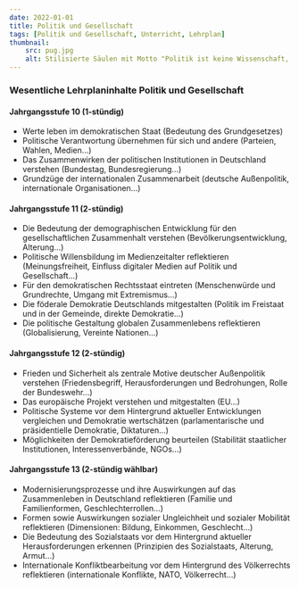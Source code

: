```yaml
---
date: 2022-01-01
title: Politik und Gesellschaft
tags: [Politik und Gesellschaft, Unterricht, Lehrplan]
thumbnail: 
    src: pug.jpg
    alt: Stilisierte Säulen mit Motto "Politik ist keine Wissenschaft, sondern eine Kunst"
---
```


### Wesentliche Lehrplaninhalte Politik und Gesellschaft

#### Jahrgangsstufe 10 (1-stündig) 
- Werte leben im demokratischen Staat (Bedeutung des Grundgesetzes)
- Politische Verantwortung übernehmen für sich und andere (Parteien, Wahlen, Medien…)
- Das Zusammenwirken der politischen Institutionen in Deutschland verstehen (Bundestag, Bundesregierung…)
- Grundzüge der internationalen Zusammenarbeit (deutsche Außenpolitik, internationale Organisationen…)

#### Jahrgangsstufe 11 (2-stündig)
- Die Bedeutung der demographischen Entwicklung für den gesellschaftlichen Zusammenhalt verstehen (Bevölkerungsentwicklung, Alterung…)
- Politische Willensbildung im Medienzeitalter reflektieren (Meinungsfreiheit, Einfluss digitaler Medien auf Politik und Gesellschaft…)
- Für den demokratischen Rechtsstaat eintreten (Menschenwürde und Grundrechte, Umgang mit Extremismus…)
- Die föderale Demokratie Deutschlands mitgestalten (Politik im Freistaat und in der Gemeinde, direkte Demokratie…)
- Die politische Gestaltung globalen Zusammenlebens reflektieren (Globalisierung, Vereinte Nationen…)

#### Jahrgangsstufe 12 (2-stündig)
- Frieden und Sicherheit als zentrale Motive deutscher Außenpolitik verstehen (Friedensbegriff, Herausforderungen und Bedrohungen, Rolle der Bundeswehr…)
- Das europäische Projekt verstehen und mitgestalten (EU…)
- Politische Systeme vor dem Hintergrund aktueller Entwicklungen vergleichen und Demokratie wertschätzen (parlamentarische und präsidentielle Demokratie, Diktaturen…)
- Möglichkeiten der Demokratieförderung beurteilen (Stabilität staatlicher Institutionen, Interessenverbände, NGOs…)

#### Jahrgangsstufe 13 (2-stündig wählbar)
- Modernisierungsprozesse und ihre Auswirkungen auf das Zusammenleben in Deutschland reflektieren (Familie und Familienformen, Geschlechterrollen…)
- Formen sowie Auswirkungen sozialer Ungleichheit und sozialer Mobilität reflektieren (Dimensionen: Bildung, Einkommen, Geschlecht…)
- Die Bedeutung des Sozialstaats vor dem Hintergrund aktueller Herausforderungen erkennen (Prinzipien des Sozialstaats, Alterung, Armut…)
- Internationale Konfliktbearbeitung vor dem Hintergrund des Völkerrechts reflektieren (internationale Konflikte, NATO, Völkerrecht…)

